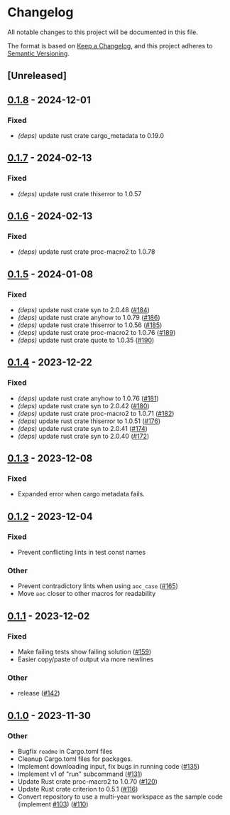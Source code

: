 # Changelog
All notable changes to this project will be documented in this file.

The format is based on [Keep a Changelog](https://keepachangelog.com/en/1.0.0/),
and this project adheres to [Semantic Versioning](https://semver.org/spec/v2.0.0.html).

## [Unreleased]

## [0.1.8](https://github.com/proegssilb/aoc-zen-runner/compare/aoc-zen-runner-macros-v0.1.7...aoc-zen-runner-macros-v0.1.8) - 2024-12-01

### Fixed

- *(deps)* update rust crate cargo_metadata to 0.19.0

## [0.1.7](https://github.com/proegssilb/aoc-zen-runner/compare/aoc-zen-runner-macros-v0.1.6...aoc-zen-runner-macros-v0.1.7) - 2024-02-13

### Fixed
- *(deps)* update rust crate thiserror to 1.0.57

## [0.1.6](https://github.com/proegssilb/aoc-zen-runner/compare/aoc-zen-runner-macros-v0.1.5...aoc-zen-runner-macros-v0.1.6) - 2024-02-13

### Fixed
- *(deps)* update rust crate proc-macro2 to 1.0.78

## [0.1.5](https://github.com/proegssilb/aoc-zen-runner/compare/aoc-zen-runner-macros-v0.1.4...aoc-zen-runner-macros-v0.1.5) - 2024-01-08

### Fixed
- *(deps)* update rust crate syn to 2.0.48 ([#184](https://github.com/proegssilb/aoc-zen-runner/pull/184))
- *(deps)* update rust crate anyhow to 1.0.79 ([#186](https://github.com/proegssilb/aoc-zen-runner/pull/186))
- *(deps)* update rust crate thiserror to 1.0.56 ([#185](https://github.com/proegssilb/aoc-zen-runner/pull/185))
- *(deps)* update rust crate proc-macro2 to 1.0.76 ([#189](https://github.com/proegssilb/aoc-zen-runner/pull/189))
- *(deps)* update rust crate quote to 1.0.35 ([#190](https://github.com/proegssilb/aoc-zen-runner/pull/190))

## [0.1.4](https://github.com/proegssilb/aoc-zen-runner/compare/aoc-zen-runner-macros-v0.1.3...aoc-zen-runner-macros-v0.1.4) - 2023-12-22

### Fixed
- *(deps)* update rust crate anyhow to 1.0.76 ([#181](https://github.com/proegssilb/aoc-zen-runner/pull/181))
- *(deps)* update rust crate syn to 2.0.42 ([#180](https://github.com/proegssilb/aoc-zen-runner/pull/180))
- *(deps)* update rust crate proc-macro2 to 1.0.71 ([#182](https://github.com/proegssilb/aoc-zen-runner/pull/182))
- *(deps)* update rust crate thiserror to 1.0.51 ([#176](https://github.com/proegssilb/aoc-zen-runner/pull/176))
- *(deps)* update rust crate syn to 2.0.41 ([#174](https://github.com/proegssilb/aoc-zen-runner/pull/174))
- *(deps)* update rust crate syn to 2.0.40 ([#172](https://github.com/proegssilb/aoc-zen-runner/pull/172))

## [0.1.3](https://github.com/proegssilb/aoc-zen-runner/compare/aoc-zen-runner-macros-v0.1.2...aoc-zen-runner-macros-v0.1.3) - 2023-12-08

### Fixed
- Expanded error when cargo metadata fails.

## [0.1.2](https://github.com/proegssilb/aoc-zen-runner/compare/aoc-zen-runner-macros-v0.1.1...aoc-zen-runner-macros-v0.1.2) - 2023-12-04

### Fixed
- Prevent conflicting lints in test const names

### Other
- Prevent contradictory lints when using `aoc_case` ([#165](https://github.com/proegssilb/aoc-zen-runner/pull/165))
- Move `aoc` closer to other macros for readability

## [0.1.1](https://github.com/proegssilb/aoc-zen-runner/compare/aoc-zen-runner-macros-v0.1.0...aoc-zen-runner-macros-v0.1.1) - 2023-12-02

### Fixed
- Make failing tests show failing solution ([#159](https://github.com/proegssilb/aoc-zen-runner/pull/159))
- Easier copy/paste of output via more newlines

### Other
- release ([#142](https://github.com/proegssilb/aoc-zen-runner/pull/142))

## [0.1.0](https://github.com/proegssilb/aoc-zen-runner/releases/tag/aoc-zen-runner-macros-v0.1.0) - 2023-11-30

### Other
- Bugfix `readme` in Cargo.toml files
- Cleanup Cargo.toml files for packages.
- Implement downloading input, fix bugs in running code ([#135](https://github.com/proegssilb/aoc-zen-runner/pull/135))
- Implement v1 of "run" subcommand ([#131](https://github.com/proegssilb/aoc-zen-runner/pull/131))
- Update Rust crate proc-macro2 to 1.0.70 ([#120](https://github.com/proegssilb/aoc-zen-runner/pull/120))
- Update Rust crate criterion to 0.5.1 ([#116](https://github.com/proegssilb/aoc-zen-runner/pull/116))
- Convert repository to use a multi-year workspace as the sample code (implement [#103](https://github.com/proegssilb/aoc-zen-runner/pull/103)) ([#110](https://github.com/proegssilb/aoc-zen-runner/pull/110))
